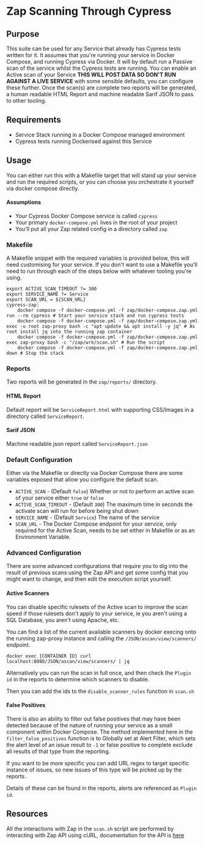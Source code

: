 # Zap Scanning Through Cypress

## Purpose

This suite can be used for any Service that already has Cypress tests written for it.  It assumes that you're running your service in Docker Compose, and running Cypress via Docker.  It will by default run a Passive scan of the service whilst the Cypress tests are running.  You can enable an Active scan of your Service **THIS WILL POST DATA SO DON'T RUN AGAINST A LIVE SERVICE** with some sensible defaults, you can configure these further.  Once the scan(s) are complete two reports will be generated, a human readable HTML Report and machine readable Sarif JSON to pass to other tooling.


## Requirements

- Service Stack running in a Docker Compose managed environment
- Cypress tests running Dockerised against this Service


## Usage

You can either run this with a Makefile target that will stand up your service and run the required scripts, or you can choose you orchestrate it yourself via docker compose directly.

#### Assumptions
- Your Cypress Docker Compose service is called `cypress`
- Your primary `docker-compose.yml` lives in the root of your project
- You'll put all your Zap related config in a directory called `zap`

### Makefile
A Makefile snippet with the required variables is provided below, this will need customising for your service.  If you don't want to use a Makefile you'll need to run through each of the steps below with whatever tooling you're using.

```export ACTIVE_SCAN ?= false
export ACTIVE_SCAN_TIMEOUT ?= 300
export SERVICE_NAME ?= Service
export SCAN_URL = ${SCAN_URL}
cypress-zap:
	docker compose -f docker-compose.yml -f zap/docker-compose.zap.yml run --rm cypress # Start your service stack and run cypress tests
	docker compose -f docker-compose.yml -f zap/docker-compose.zap.yml exec -u root zap-proxy bash -c "apt update && apt install -y jq" # As root install jq into the running zap container
	docker compose -f docker-compose.yml -f zap/docker-compose.zap.yml exec zap-proxy bash -c "/zap/wrk/scan.sh" # Run the script
	docker compose -f docker-compose.yml -f zap/docker-compose.zap.yml down # Stop the stack
```

### Reports 
Two reports will be generated in the `zap/reports/` directory.

#### HTML Report
Default report will be `ServiceReport.html` with supporting CSS/Images in a directory called `ServiceReport`.

#### Sarif JSON
Machine readable json report called `ServiceReport.json`

### Default Configuration
Either via the Makefile or directly via Docker Compose there are some variables exposed that allow you configure the default scan.

- `ACTIVE_SCAN` - (Default `false`) Whether or not to perform an active scan of your service either `true` or `false`
- `ACTIVE_SCAN_TIMEOUT` - (Default `300`) The maximum time in seconds the activate scan will run for before being shut down
- `SERVICE_NAME` - (Default `Service`) The name of the service
- `SCAN_URL` - The Docker Compose endpoint for your service, only required for the Active Scan, needs to be set either in Makefile or as an Environment Variable.

### Advanced Configuration
There are some advanced configurations that require you to dig into the result of previous scans using the Zap API and get some config that you might want to change, and then edit the execution script yourself.

#### Active Scanners
You can disable specific rulesets of the Active scan to improve the scan speed if those rulesets don't apply to your service, ie you aren't using a SQL Database, you aren't using Apache, etc.

You can find a list of the current available scanners by docker execing onto the running zap-proxy instance and calling the `/JSON/ascan/view/scanners/` endpoint.

`docker exec {CONTAINER ID} curl localhost:8080/JSON/ascan/view/scanners/ | jq`

Alternatively you can run the scan in full once, and then check the `Plugin id` in the reports to determine which scanners to disable.

Then you can add the ids to the `disable_scanner_rules` function in `scan.sh`


#### False Positives

There is also an ability to filter out false positives that may have been detected because of the  nature of running your service as a small component within Docker Compose.   The method implemented here in the `filter_false_positives` function is to Globally set at Alert Filter, which sets the alert level of an issue result to `-1` or false positive to complete exclude all results of that type from the reporting.   

If you want to be more specific you can add URL regex to target specific instance of issues, so new issues of this type will be picked up by the reports.

Details of these can be found in the reports, alerts are referenced as `Plugin id`.


## Resources

All the interactions with Zap in the `scan.sh` script are performed by interacting with Zap API using cURL, documentation for the API is [here](https://www.zaproxy.org/docs/api/#api-catalogue)

